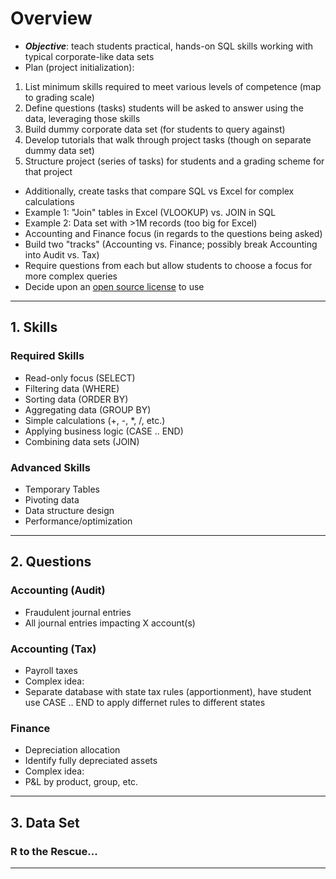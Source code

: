 # Overview
 - _**Objective**_: teach students practical, hands-on SQL skills working with typical corporate-like data sets
 - Plan (project initialization):
  1. List minimum skills required to meet various levels of competence (map to grading scale)
  2. Define questions (tasks) students will be asked to answer using the data, leveraging those skills
  3. Build dummy corporate data set (for students to query against)
  4. Develop tutorials that walk through project tasks (though on separate dummy data set)
  5. Structure project (series of tasks) for students and a grading scheme for that project
 - Additionally, create tasks that compare SQL vs Excel for complex calculations
  - Example 1: "Join" tables in Excel (VLOOKUP) vs. JOIN in SQL
  - Example 2: Data set with >1M records (too big for Excel)
 - Accounting and Finance focus (in regards to the questions being asked)
  - Build two "tracks" (Accounting vs. Finance; possibly break Accounting into Audit vs. Tax)
  - Require questions from each but allow students to choose a focus for more complex queries
 - Decide upon an [open source license](http://choosealicense.com/) to use

---

## 1. Skills
### Required Skills
 - Read-only focus (SELECT)
 - Filtering data (WHERE)
 - Sorting data (ORDER BY)
 - Aggregating data (GROUP BY)
 - Simple calculations (+, -, *, /, etc.)
 - Applying business logic (CASE .. END)
 - Combining data sets (JOIN)

### Advanced Skills
 - Temporary Tables
 - Pivoting data
 - Data structure design
 - Performance/optimization

---

## 2. Questions
### Accounting (Audit)
 - Fraudulent journal entries
 - All journal entries impacting X account(s)

### Accounting (Tax)
 - Payroll taxes
 - Complex idea:
  - Separate database with state tax rules (apportionment), have student use CASE .. END to apply differnet rules to different states

### Finance
 - Depreciation allocation
 - Identify fully depreciated assets
 - Complex idea:
  - P&L by product, group, etc.

---

## 3. Data Set
### R to the Rescue...

---
